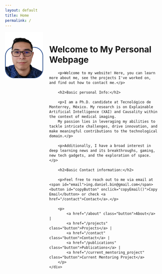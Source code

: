 ```yaml
---
layout: default
title: Home
permalink: /
---
```


<div style="display: flex; align-items: flex-start;">
    <img src="/images/DFA_outframed.png" alt="Selfie" style="max-width: 25%; height: auto; margin-right: 20px;"/>
    <div>
        <h1>Welcome to My Personal Webpage</h1>

        <p>Welcome to my website! Here, you can learn more about me, see the projects I've worked on, and find out how to contact me.</p>

        <h2>Basic personal Info:</h2>

        <p>I am a Ph.D. candidate at Tecnológico de Monterrey, México. My research is on Explainable Artificial Intelligence (XAI) and Causality within the context of medical imaging. 
        My passion lies in leveraging my abilities to tackle intricate challenges, drive innovation, and make meaningful contributions to the technological domain.</p>

        <p>Additionally, I have a broad interest in deep learning news and its breakthroughs, gaming, new tech gadgets, and the exploration of space.</p>

        <h2>Basic Contact information:</h2>

        <p>Feel free to reach out to me via email at <span id="email">ing.daniel.bin@gmail.com</span> <button id="copyButton" onclick="copyEmail()">Copy Email</button> or check <a href="/contact">Contact</a>.</p>

        <p>
            <a href="/about" class="button">About</a> | 
            <a href="/projects" class="button">Projects</a> | 
            <a href="/contact" class="button">Contact</a> | 
            <a href="/publications" class="button">Publications</a> | 
            <a href="/current_mentoring_project" class="button">Current Mentoring Project</a>
        </p>
    </div>
</div>

<script>
function copyEmail() {
    var email = document.getElementById("email").innerText;
    navigator.clipboard.writeText(email).then(function() {
        alert("Email copied to clipboard!");
    }, function(err) {
        console.error("Could not copy text: ", err);
    });
}
</script>

<style>
    #copyButton {
        background-color: #4CAF50; /* Green */ 
        border: none;
        color: black;
        padding: 5px 10px;
        text-align: center;
        text-decoration: none;
        display: inline-block;
        font-size: 14px;
        margin: 4px 2px;
        cursor: pointer;
        border-radius: 12px;
        transition-duration: 0.4s;
    }

    #copyButton:hover {
        background-color: white;
        color: black;
        border: 2px solid #4CAF50;
    }

    .button {
        background-color: #ADD8E6; /* light blue */
        border: none;
        color: black;
        padding: 5px 10px;
        text-align: center;
        text-decoration: none;
        display: inline-block;
        font-size: 14px;
        margin: 4px 2px;
        cursor: pointer;
        border-radius: 12px;
        transition-duration: 0.2s;
    }

    .button:hover {
        background-color: white;
        color: black;
        border: 2px solid #ADD8E6;
    }

</style>